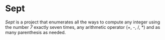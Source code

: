 # Sept

_Sept_ is a project that enumerates all the ways to compute any integer using the number _7_ exactly seven times, any arithmetic operator (+, -, /, *) and as many parenthesis as needed.

